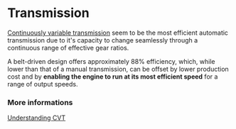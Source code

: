 # Transmission

[Continuously variable transmission](https://en.wikipedia.org/wiki/Continuously_variable_transmission) seem to be the most efficient automatic transmission due to it's capacity to change seamlessly through a continuous range of effective gear ratios.

A belt-driven design offers approximately 88% efficiency, which, while lower than that of a manual transmission, can be offset by lower production cost and by **enabling the engine to run at its most efficient speed** for a range of output speeds.

### More informations

[Understanding CVT](https://www.youtube.com/watch?v=PEq5_b4LWNY)
